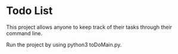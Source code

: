 # Todo List

This project allows anyone to keep track of their tasks through their command line.

Run the project by using python3 toDoMain.py.
